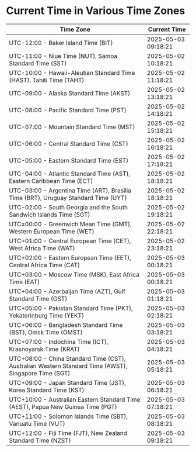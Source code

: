 # Current Time in Various Time Zones

| Time Zone | Current Time |
|-----------|--------------|
| UTC-12:00 - Baker Island Time (BIT) | 2025-05-03 09:18:21 |
| UTC-11:00 - Niue Time (NUT), Samoa Standard Time (SST) | 2025-05-02 10:18:21 |
| UTC-10:00 - Hawaii-Aleutian Standard Time (HAST), Tahiti Time (TAHT) | 2025-05-02 11:18:21 |
| UTC-09:00 - Alaska Standard Time (AKST) | 2025-05-02 13:18:21 |
| UTC-08:00 - Pacific Standard Time (PST) | 2025-05-02 14:18:21 |
| UTC-07:00 - Mountain Standard Time (MST) | 2025-05-02 15:18:21 |
| UTC-06:00 - Central Standard Time (CST) | 2025-05-02 16:18:21 |
| UTC-05:00 - Eastern Standard Time (EST) | 2025-05-02 17:18:21 |
| UTC-04:00 - Atlantic Standard Time (AST), Eastern Caribbean Time (ECT) | 2025-05-02 18:18:21 |
| UTC-03:00 - Argentina Time (ART), Brasília Time (BRT), Uruguay Standard Time (UYT) | 2025-05-02 18:18:21 |
| UTC-02:00 - South Georgia and the South Sandwich Islands Time (SGT) | 2025-05-02 19:18:21 |
| UTC±00:00 - Greenwich Mean Time (GMT), Western European Time (WET) | 2025-05-02 22:18:21 |
| UTC+01:00 - Central European Time (CET), West Africa Time (WAT) | 2025-05-02 23:18:21 |
| UTC+02:00 - Eastern European Time (EET), Central Africa Time (CAT) | 2025-05-03 00:18:21 |
| UTC+03:00 - Moscow Time (MSK), East Africa Time (EAT) | 2025-05-03 00:18:21 |
| UTC+04:00 - Azerbaijan Time (AZT), Gulf Standard Time (GST) | 2025-05-03 01:18:21 |
| UTC+05:00 - Pakistan Standard Time (PKT), Yekaterinburg Time (YEKT) | 2025-05-03 02:18:21 |
| UTC+06:00 - Bangladesh Standard Time (BST), Omsk Time (OMST) | 2025-05-03 03:18:21 |
| UTC+07:00 - Indochina Time (ICT), Krasnoyarsk Time (KRAT) | 2025-05-03 04:18:21 |
| UTC+08:00 - China Standard Time (CST), Australian Western Standard Time (AWST), Singapore Time (SGT) | 2025-05-03 05:18:21 |
| UTC+09:00 - Japan Standard Time (JST), Korea Standard Time (KST) | 2025-05-03 06:18:21 |
| UTC+10:00 - Australian Eastern Standard Time (AEST), Papua New Guinea Time (PGT) | 2025-05-03 07:18:21 |
| UTC+11:00 - Solomon Islands Time (SBT), Vanuatu Time (VUT) | 2025-05-03 08:18:21 |
| UTC+12:00 - Fiji Time (FJT), New Zealand Standard Time (NZST) | 2025-05-03 09:18:21 |
